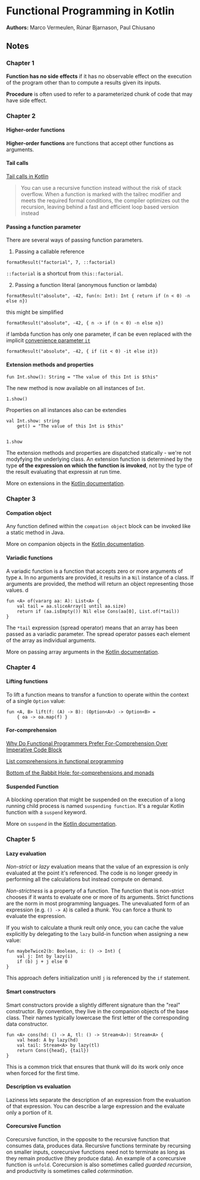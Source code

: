 # Functional Programming in Kotlin

**Authors:** Marco Vermeulen, Rúnar Bjarnason, Paul Chiusano

## Notes

### Chapter 1

**Function has no side effects** if it has no observable effect on the execution of the program other than to compute a results given its inputs.

**Procedure** is often used to refer to a parameterized chunk of code that may have side effect.

### Chapter 2

#### Higher-order functions
**Higher-order functions** are functions that accept other functions as arguments.

#### Tail calls

[Tail calls in Kotlin](https://kotlinlang.org/docs/functions.html#tail-recursive-functions)

> You can use a recursive function instead without the risk of stack overflow. When a function is marked with the tailrec modifier and meets the required formal conditions, the compiler optimizes out the recursion, leaving behind a fast and efficient loop based version instead

#### Passing a function parameter
There are several ways of passing function parameters.
1. Passing a callable reference

```
formatResult("factorial", 7, ::factorial)
```

`::factorial` is a shortcut from `this::factorial`.

2. Passing a function literal (anonymous function or lambda)

```
formatResult("absolute", -42, fun(n: Int): Int { return if (n < 0) -n else n})
```

this might be simplified

```
formatResult("absolute", -42, { n -> if (n < 0) -n else n})
```

if lambda function has only one parameter, if can be even replaced with the implicit [convenience parameter `it`](https://kotlinlang.org/docs/lambdas.html#it-implicit-name-of-a-single-parameter)

```
formatResult("absolute", -42, { if (it < 0) -it else it})
```

#### Extension methods and properties

```
fun Int.show(): String = "The value of this Int is $this"
```

The new method is now available on all instances of `Int`.

```
1.show()
```

Properties on all instances also can be extendies

```
val Int.show: string 
    get() = "The value of this Int is $this"


1.show
```

The extension methods and properties are dispatched statically - we're not modyfying the underlying class.
An extension function is determined by the type **of the expression on which the function is invoked**, not by the type of the result evaluating that expressin at run time. 

More on extensions in the [Kotlin documentation](https://kotlinlang.org/docs/extensions.html).

### Chapter 3

#### Compation object

Any function defined within the `compation object` block can be invoked like a static method in Java.

More on companion objects in the [Kotlin documentation](https://kotlinlang.org/docs/object-declarations.html#companion-objects).

#### Variadic functions

A variadic function is a function that accepts zero or more arguments of type `A`. In no arguments are provided, it results in a `Nil` instance of a class. If arguments are provided, the method will return an object representing those values.
 d
```
fun <A> of(vararg aa: A): List<A> {
    val tail = aa.sliceArray(1 until aa.size)
    return if (aa.isEmpty()) Nil else Cons(aa[0], List.of(*tail))
}
```

The `*tail` expression (spread operator) means that an array has been passed as a variadic parameter. The spread operator passes each element of the array as individual arguments.

More on passing array arguments in the [Kotlin documentation](https://kotlinlang.org/docs/arrays.html#pass-variable-number-of-arguments-to-a-function).

### Chapter 4

#### Lifting functions
To lift a function means to transfor a function to operate within the context of a single `Option` value:

```
fun <A, B> lift(f: (A) -> B): (Option<A>) -> Option<B> =
    { oa -> oa.map(f) }
```

#### For-comprehension

[Why Do Functional Programmers Prefer For-Comprehension Over Imperative Code Block](https://edward-huang.com/scala/functional-programming/2021/11/30/why-do-functional-programmers-prefer-for-comprehension-over-imperative-code-block/)

[List comprehensions in functional programming](https://mathspp.com/blog/twitter-threads/list-comprehensions-in-functional-programming)

[Bottom of the Rabbit Hole: for-comprehensions and monads](https://murraytodd.medium.com/bottom-of-the-rabbit-hole-for-comprehensions-and-monads-7f592a53c73c)

#### Suspended Function

A blocking operation that might be suspended on the execution of a long running child process is named `suspending function`.
It's a regular Kotlin function with a `suspend` keyword.

More on `suspend` in the [Kotlin documentation](https://kotlinlang.org/docs/flow.html#suspending-functions).


### Chapter 5

#### Lazy evaluation 
*Non-strict* or *lazy* evaluation means that the value of an expression is only evaluated at the point it's referenced. 
The code is no longer greedy in performing all the calculations but instead compute on demand. 

*Non-strictness* is a property of a function. The function that is non-strict chooses if it wants to evaluate one or more of its arguments.
Strict functions are the norm in most programming languages. 
The unevaluated form of an expression (e.g. `() -> A`) is called a *thunk*. You can force a thunk to evaluate the expression. 

If you wish to calculate a thunk reult only once, you can cache the value explicitly by delegating to the `lazy` build-in function when assigning a new value:

```
fun maybeTwice2(b: Boolean, i: () -> Int) {
    val j: Int by lazy(i)
    if (b) j + j else 0
}
```

This approach defers initialization unitl `j` is referenced by the `if` statement. 

#### Smart constructors

Smart constructors provide a slightly different signature than the "real" constructor. By convention, they live in the companion objects of the base class. Their names typically lowercase the first letter of the corresponding data constructor.

```
fun <A> cons(hd: () -> A, tl: () -> Stream<A>): Stream<A> {
    val head: A by lazy(hd)
    val tail: Stream<A> by lazy(tl)
    return Cons({head}, {tail})
}
```

This is a common trick that ensures that thunk will do its work only once when forced for the first time. 

#### Description vs evaluation

Laziness lets separate the description of an expression from the evaluation of that expression. You can describe a large expression and the evaluate only a portion of it. 

#### Corecursive Function

Corecursive function, in the opposite to the recursive function that consumes data, produces data. Recursive functions terminate by recursing on smaller inputs, corecursive functions need not to terminate as long as they remain productive (they produce data).
An example of a corecursive function is `unfold`.
Corecursion is also sometimes called *guarded recursion*, and productivity is sometimes called *cotermination*.

